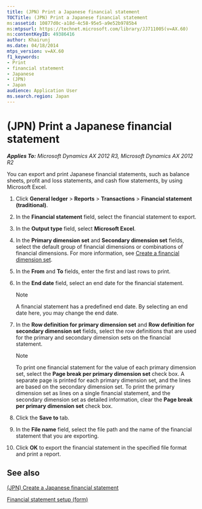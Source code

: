 ```yaml
---
title: (JPN) Print a Japanese financial statement
TOCTitle: (JPN) Print a Japanese financial statement
ms:assetid: 10877d0c-a18d-4c58-95e5-a9e52b9785b4
ms:mtpsurl: https://technet.microsoft.com/library/JJ711005(v=AX.60)
ms:contentKeyID: 49386416
author: Khairunj
ms.date: 04/18/2014
mtps_version: v=AX.60
f1_keywords:
- Print
- financial statement
- Japanese
- (JPN)
- Japan
audience: Application User
ms.search.region: Japan
---
```


# (JPN) Print a Japanese financial statement 


_**Applies To:** Microsoft Dynamics AX 2012 R3, Microsoft Dynamics AX 2012 R2_

You can export and print Japanese financial statements, such as balance sheets, profit and loss statements, and cash flow statements, by using Microsoft Excel.

1.  Click **General ledger** \> **Reports** \> **Transactions** \> **Financial statement (traditional)**.

2.  In the **Financial statement** field, select the financial statement to export.

3.  In the **Output type** field, select **Microsoft Excel**.

4.  In the **Primary dimension set** and **Secondary dimension set** fields, select the default group of financial dimensions or combinations of financial dimensions. For more information, see [Create a financial dimension set](create-a-financial-dimension-set.md).

5.  In the **From** and **To** fields, enter the first and last rows to print.

6.  In the **End date** field, select an end date for the financial statement.
    

    > [!NOTE]
    > <P>A financial statement has a predefined end date. By selecting an end date here, you may change the end date.</P>



7.  In the **Row definition for primary dimension set** and **Row definition for secondary dimension set** fields, select the row definitions that are used for the primary and secondary dimension sets on the financial statement.
    

    > [!NOTE]
    > <P>To print one financial statement for the value of each primary dimension set, select the <STRONG>Page break per primary dimension set</STRONG> check box. A separate page is printed for each primary dimension set, and the lines are based on the secondary dimension set. To print the primary dimension set as lines on a single financial statement, and the secondary dimension set as detailed information, clear the <STRONG>Page break per primary dimension set</STRONG> check box.</P>



8.  Click the **Save to** tab.

9.  In the **File name** field, select the file path and the name of the financial statement that you are exporting.

10. Click **OK** to export the financial statement in the specified file format and print a report.

## See also

[(JPN) Create a Japanese financial statement](jpn-create-a-japanese-financial-statement.md)

[Financial statement setup (form)](https://technet.microsoft.com/library/aa600912\(v=ax.60\))

  


